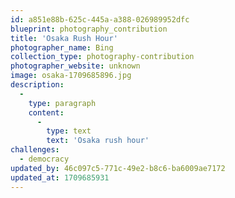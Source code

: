 ```yaml
---
id: a851e88b-625c-445a-a388-026989952dfc
blueprint: photography_contribution
title: 'Osaka Rush Hour'
photographer_name: Bing
collection_type: photography-contribution
photographer_website: unknown
image: osaka-1709685896.jpg
description:
  -
    type: paragraph
    content:
      -
        type: text
        text: 'Osaka rush hour'
challenges:
  - democracy
updated_by: 46c097c5-771c-49e2-b8c6-ba6009ae7172
updated_at: 1709685931
---
```

